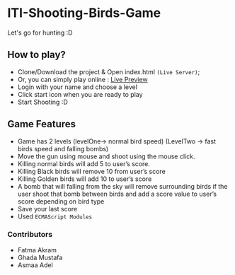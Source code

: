 # ITI-Shooting-Birds-Game
Let's go for hunting :D 

## How to play?
- Clone/Download the project & Open index.html `(Live Server)`; 
- Or, you can simply play online : [Live Preview](https://yuryletta.github.io/ShootingBirds/)
- Login with your name and choose a level 
- Click start icon when you are ready to play
- Start Shooting :D 
## Game Features
- Game has 2 levels (levelOne-> normal bird speed)
                    (LevelTwo -> fast birds speed and falling bombs)
- Move the gun using mouse and shoot using the mouse click.
- Killing normal birds will add 5 to user’s score.
- Killing Black birds will remove 10 from user’s score
- Killing Golden birds will add 10 to user’s score
- A bomb that will falling from the sky will remove surrounding birds
if the user shoot that bomb between birds and add a score value
to user’s score depending on bird type 
- Save your last score
- Used `ECMAScript Modules`

### Contributors
  - Fatma Akram
  - Ghada Mustafa
  - Asmaa Adel
